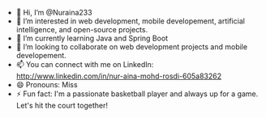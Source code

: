 - 👋 Hi, I’m @Nuraina233
- 👀 I’m interested in web development, mobile developement, artificial intelligence, and open-source projects.
- 🌱 I’m currently learning Java and Spring Boot
- 💞️ I’m looking to collaborate on web development projects and mobile developement.
- 📫 You can connect with me on LinkedIn: http://www.linkedin.com/in/nur-aina-mohd-rosdi-605a83262
- 😄 Pronouns: Miss
- ⚡ Fun fact: I'm a passionate basketball player and always up for a game. Let's hit the court together!

<!---
Nuraina233/Nuraina233 is a ✨ special ✨ repository because its `README.md` (this file) appears on your GitHub profile.
You can click the Preview link to take a look at your changes.
--->
